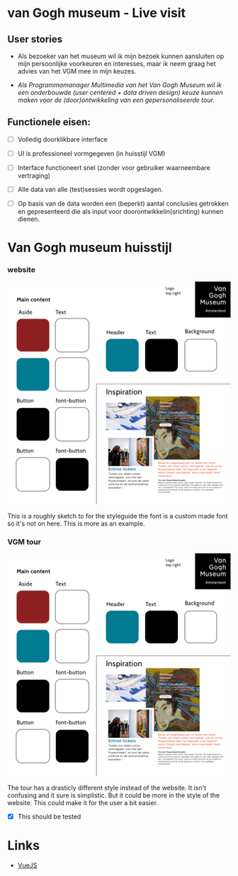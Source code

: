 # van Gogh museum - Live visit



## User stories
* Als bezoeker van het museum wil ik mijn bezoek kunnen aansluiten op mijn persoonlijke voorkeuren en interesses, maar ik neem graag het advies van het VGM mee in mijn keuzes.

* _Als Programmamanager Multimedia van het Van Gogh Museum wil ik een onderbouwde (user centered + data driven design) keuze kunnen maken voor de (door)ontwikkeling van een gepersonaliseerde tour._


## Functionele eisen:
- [ ] Volledig doorklikbare interface
- [ ] UI is professioneel vormgegeven (in huisstijl VGM)
- [ ] Interface functioneert snel (zonder voor gebruiker waarneembare vertraging)
- [ ] Alle data van alle (test)sessies wordt opgeslagen.
- [ ] Op basis van de data worden een (beperkt) aantal conclusies getrokken en
gepresenteerd die als input voor doorontwikkelin(srichting) kunnen dienen.


# Van Gogh museum huisstijl

### website
![Styleguide website](assets/website-styleguide.png)

This is a roughly sketch to for the styleguide the font is a custom made font so it's not on here. This is more as an example.

### VGM tour
![Styleguide website](assets/website-styleguide.png)

The tour has a drasticly different style instead of the website. It isn't confusing and it sure is simplistic. But it could be more in the style of the website. This could make it for the user a bit easier.

- [x] This should be tested

# Links
- [VueJS](https://vuejs.org/)
